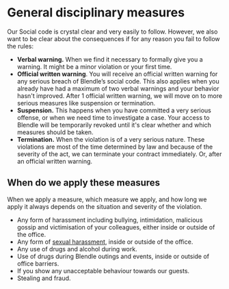 # General disciplinary measures

Our Social code is crystal clear and very easily to follow. However, we also want to be clear about the consequences if for any reason you fail to follow the rules:

- **Verbal warning.** When we find it necessary to formally give you a warning. It might be a minor violation or your first time.
- **Official written warning**.  You will receive an official written warning for any serious breach of Blendle’s social code. This also applies when you already have had a maximum of two verbal warnings and your behavior hasn't improved. After 1 official written warning, we will move on to more serious measures like suspension or termination.
- **Suspension.** This happens when you have committed a very serious offense, or when we need time to investigate a case. Your access to Blendle will be temporarily revoked until it's clear whether and which measures should be taken.
- **Termination.** When the violation is of a very serious nature. These violations are most of the time determined by law and because of the severity of the act, we can terminate your contract immediately. Or, after an official written warning.

## When do we apply these measures

When we apply a measure, which measure we apply, and how long we apply it always depends on the situation and severity of the violation.

- Any form of harassment including bullying, intimidation, malicious gossip and victimisation of your colleagues, either inside or outside of the office.
- Any form of [sexual harassment](Sexual%20harassment%204f5332f783f44ef6b53dc29ea18b04fa.md), inside or outside of the office.
- Any use of drugs and alcohol during work.
- Use of drugs during Blendle outings and events, inside or outside of office barriers.
- If you show any unacceptable behaviour towards our guests.
- Stealing and fraud.